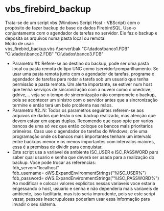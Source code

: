 # vbs_firebird_backup

Trata-se de um script vbs (Windows Script Host - VBScript) com o propósito de fazer backup de base de dados FirebirdSQL.
Use-o conjuntamente com o agendador de tarefas no servidor.
Ele faz o backup e deposita os arquivos numa pasta local ou remota.
<br>
Modo de usar:<br>
   vbs_firebird_backup.vbs \\\\server\bak "C:\dados\banco1.FDB" "C:\dados\banco2.FDB" "C:\dados\banco3.FDB"<br>
* Parametro #1: Refere-se ao destino do backup, pode ser uma pasta local ou pasta remota do tipo UNC como \servidor\comparilhamento. Se usar uma pasta remota junto com o agendador de tarefas, programe o agendador de tarefas para rodar a tarefa sob um usuario que tenha permissão a pasta remota. Um alerta importante, se estiver num host   que tenha serviços de sincronização com a nuvem como o onedrive, gdrive,... veja se o tempo de sincronização não compromete o backup, pois se acontecer um sinistro com o servidor antes que a sincronização termine e então terá um belo problema nas mãos.
* Parametro #2..N: Todos os parametros seguintes referem-se aos arquivos de dados que terão o seu backup realizado, mas atenção que devem estasr em aspas duplas. Recomendo que caso opte por varios bancos de uma só vez que então coloque os bancos mais prioritarios primeiros. Caso use o agendador de tarefas do Windows, crie uma programação onde os bancos mais importantes tenham um intervalo entre backups menor e os menos importantes com intervalos maiores, essa é a premissa de dividir para 	conquistar.<br>
* Este script usa a variavel de ambiente ISC_USER e ISC_PASSWORD para saber qual usuario e senha que deverá ser usada para a realização do backup. Voce pode trocar as referencias:<br>
   fdb_server="localhost"<br>
   fdb_username= oWS.ExpandEnvironmentStrings("%ISC_USER%")<br>
   fdb_password= oWS.ExpandEnvironmentStrings("%ISC_PASSWORD%")    <br>
Ao modificar e colocar valores explicitos nessas variaveis voce estaria engessando o host, usuario e senha e não dependeria mais variaveis de ambiente, isso facilitaria, mas isto seria imprudente, pois se este script vazar, pessoas inescrupulosas poderiam usar essa informação para invadir o seu sistema.<br>

